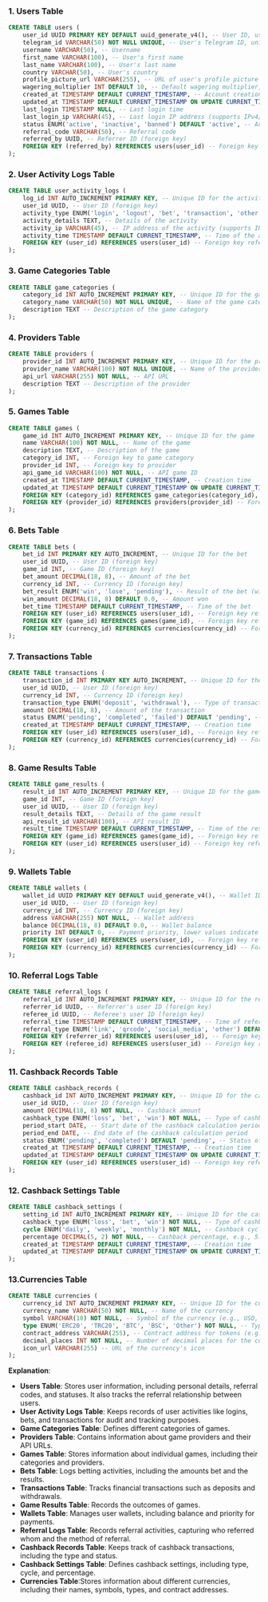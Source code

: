 ### 1. Users Table
```sql
CREATE TABLE users (
    user_id UUID PRIMARY KEY DEFAULT uuid_generate_v4(), -- User ID, using UUID as the primary key
    telegram_id VARCHAR(50) NOT NULL UNIQUE, -- User's Telegram ID, unique
    username VARCHAR(50), -- Username
    first_name VARCHAR(100), -- User's first name
    last_name VARCHAR(100), -- User's last name
    country VARCHAR(50), -- User's country
    profile_picture_url VARCHAR(255), -- URL of user's profile picture
    wagering_multiplier INT DEFAULT 10, -- Default wagering multiplier, adjustable as needed
    created_at TIMESTAMP DEFAULT CURRENT_TIMESTAMP, -- Account creation time
    updated_at TIMESTAMP DEFAULT CURRENT_TIMESTAMP ON UPDATE CURRENT_TIMESTAMP, -- Last update time
    last_login TIMESTAMP NULL, -- Last login time
    last_login_ip VARCHAR(45), -- Last login IP address (supports IPv4/IPv6)
    status ENUM('active', 'inactive', 'banned') DEFAULT 'active', -- Account status (active, inactive, banned)
    referral_code VARCHAR(50), -- Referral code
    referred_by UUID, -- Referrer ID (foreign key)
    FOREIGN KEY (referred_by) REFERENCES users(user_id) -- Foreign key referencing the user ID in the users table
);
```

### 2. User Activity Logs Table
```sql
CREATE TABLE user_activity_logs (
    log_id INT AUTO_INCREMENT PRIMARY KEY, -- Unique ID for the activity log
    user_id UUID, -- User ID (foreign key)
    activity_type ENUM('login', 'logout', 'bet', 'transaction', 'other') NOT NULL, -- Type of activity
    activity_details TEXT, -- Details of the activity
    activity_ip VARCHAR(45), -- IP address of the activity (supports IPv4/IPv6)
    activity_time TIMESTAMP DEFAULT CURRENT_TIMESTAMP, -- Time of the activity
    FOREIGN KEY (user_id) REFERENCES users(user_id) -- Foreign key referencing the user ID in the users table
);
```

### 3. Game Categories Table
```sql
CREATE TABLE game_categories (
    category_id INT AUTO_INCREMENT PRIMARY KEY, -- Unique ID for the game category
    category_name VARCHAR(50) NOT NULL UNIQUE, -- Name of the game category, unique
    description TEXT -- Description of the game category
);
```

### 4. Providers Table
```sql
CREATE TABLE providers (
    provider_id INT AUTO_INCREMENT PRIMARY KEY, -- Unique ID for the provider
    provider_name VARCHAR(100) NOT NULL UNIQUE, -- Name of the provider, unique
    api_url VARCHAR(255) NOT NULL, -- API URL
    description TEXT -- Description of the provider
);
```

### 5. Games Table
```sql
CREATE TABLE games (
    game_id INT AUTO_INCREMENT PRIMARY KEY, -- Unique ID for the game
    name VARCHAR(100) NOT NULL, -- Name of the game
    description TEXT, -- Description of the game
    category_id INT, -- Foreign key to game category
    provider_id INT, -- Foreign key to provider
    api_game_id VARCHAR(100) NOT NULL, -- API game ID
    created_at TIMESTAMP DEFAULT CURRENT_TIMESTAMP, -- Creation time
    updated_at TIMESTAMP DEFAULT CURRENT_TIMESTAMP ON UPDATE CURRENT_TIMESTAMP, -- Last update time
    FOREIGN KEY (category_id) REFERENCES game_categories(category_id), -- Foreign key referencing the game category
    FOREIGN KEY (provider_id) REFERENCES providers(provider_id) -- Foreign key referencing the provider
);
```

### 6. Bets Table
```sql
CREATE TABLE bets (
    bet_id INT PRIMARY KEY AUTO_INCREMENT, -- Unique ID for the bet
    user_id UUID, -- User ID (foreign key)
    game_id INT, -- Game ID (foreign key)
    bet_amount DECIMAL(18, 8), -- Amount of the bet
    currency_id INT, -- Currency ID (foreign key)
    bet_result ENUM('win', 'lose', 'pending'), -- Result of the bet (win, lose, pending)
    win_amount DECIMAL(18, 8) DEFAULT 0.0, -- Amount won
    bet_time TIMESTAMP DEFAULT CURRENT_TIMESTAMP, -- Time of the bet
    FOREIGN KEY (user_id) REFERENCES users(user_id), -- Foreign key referencing the user ID in the users table
    FOREIGN KEY (game_id) REFERENCES games(game_id), -- Foreign key referencing the game ID in the games table
    FOREIGN KEY (currency_id) REFERENCES currencies(currency_id) -- Foreign key referencing the currency ID
);
```

### 7. Transactions Table
```sql
CREATE TABLE transactions (
    transaction_id INT PRIMARY KEY AUTO_INCREMENT, -- Unique ID for the transaction
    user_id UUID, -- User ID (foreign key)
    currency_id INT, -- Currency ID (foreign key)
    transaction_type ENUM('deposit', 'withdrawal'), -- Type of transaction (deposit, withdrawal)
    amount DECIMAL(18, 8), -- Amount of the transaction
    status ENUM('pending', 'completed', 'failed') DEFAULT 'pending', -- Status of the transaction (pending, completed, failed)
    created_at TIMESTAMP DEFAULT CURRENT_TIMESTAMP, -- Creation time
    FOREIGN KEY (user_id) REFERENCES users(user_id), -- Foreign key referencing the user ID in the users table
    FOREIGN KEY (currency_id) REFERENCES currencies(currency_id) -- Foreign key referencing the currency ID
);
```

### 8. Game Results Table
```sql
CREATE TABLE game_results (
    result_id INT AUTO_INCREMENT PRIMARY KEY, -- Unique ID for the game result
    game_id INT, -- Game ID (foreign key)
    user_id UUID, -- User ID (foreign key)
    result_details TEXT, -- Details of the game result
    api_result_id VARCHAR(100), -- API result ID
    result_time TIMESTAMP DEFAULT CURRENT_TIMESTAMP, -- Time of the result
    FOREIGN KEY (game_id) REFERENCES games(game_id), -- Foreign key referencing the game ID in the games table
    FOREIGN KEY (user_id) REFERENCES users(user_id) -- Foreign key referencing the user ID in the users table
);
```

### 9. Wallets Table
```sql
CREATE TABLE wallets (
    wallet_id UUID PRIMARY KEY DEFAULT uuid_generate_v4(), -- Wallet ID, using UUID as the primary key
    user_id UUID, -- User ID (foreign key)
    currency_id INT, -- Currency ID (foreign key)
    address VARCHAR(255) NOT NULL, -- Wallet address
    balance DECIMAL(18, 8) DEFAULT 0.0, -- Wallet balance
    priority INT DEFAULT 0, -- Payment priority, lower values indicate higher priority
    FOREIGN KEY (user_id) REFERENCES users(user_id), -- Foreign key referencing the user ID in the users table
    FOREIGN KEY (currency_id) REFERENCES currencies(currency_id) -- Foreign key referencing the currency ID
);
```

### 10. Referral Logs Table
```sql
CREATE TABLE referral_logs (
    referral_id INT AUTO_INCREMENT PRIMARY KEY, -- Unique ID for the referral log
    referrer_id UUID, -- Referrer's user ID (foreign key)
    referee_id UUID, -- Referee's user ID (foreign key)
    referral_time TIMESTAMP DEFAULT CURRENT_TIMESTAMP, -- Time of referral
    referral_type ENUM('link', 'qrcode', 'social_media', 'other') DEFAULT 'link', -- Type of referral
    FOREIGN KEY (referrer_id) REFERENCES users(user_id), -- Foreign key referencing the referrer ID in the users table
    FOREIGN KEY (referee_id) REFERENCES users(user_id) -- Foreign key referencing the referee ID in the users table
);
```

### 11. Cashback Records Table
```sql
CREATE TABLE cashback_records (
    cashback_id INT AUTO_INCREMENT PRIMARY KEY, -- Unique ID for the cashback record
    user_id UUID, -- User ID (foreign key)
    amount DECIMAL(18, 8) NOT NULL, -- Cashback amount
    cashback_type ENUM('loss', 'bet', 'win') NOT NULL, -- Type of cashback (loss-based, bet-based, win-based)
    period_start DATE, -- Start date of the cashback calculation period
    period_end DATE, -- End date of the cashback calculation period
    status ENUM('pending', 'completed') DEFAULT 'pending', -- Status of the cashback record (pending, completed)
    created_at TIMESTAMP DEFAULT CURRENT_TIMESTAMP, -- Creation time
    updated_at TIMESTAMP DEFAULT CURRENT_TIMESTAMP ON UPDATE CURRENT_TIMESTAMP, -- Last update time
    FOREIGN KEY (user_id) REFERENCES users(user_id) -- Foreign key referencing the user ID in the users table
);
```

### 12. Cashback Settings Table
```sql
CREATE TABLE cashback_settings (
    setting_id INT AUTO_INCREMENT PRIMARY KEY, -- Unique ID for the cashback setting
    cashback_type ENUM('loss', 'bet', 'win') NOT NULL, -- Type of cashback (loss-based, bet-based, win-based)
    cycle ENUM('daily', 'weekly', 'monthly') NOT NULL, -- Cashback cycle (daily, weekly, monthly)
    percentage DECIMAL(5, 2) NOT NULL, -- Cashback percentage, e.g., 5.00 for 5%
    created_at TIMESTAMP DEFAULT CURRENT_TIMESTAMP, -- Creation time
    updated_at TIMESTAMP DEFAULT CURRENT_TIMESTAMP ON UPDATE CURRENT_TIMESTAMP -- Last update time
);
```

### 13.Currencies Table
```sql
CREATE TABLE currencies (
    currency_id INT AUTO_INCREMENT PRIMARY KEY, -- Unique ID for the currency
    currency_name VARCHAR(50) NOT NULL, -- Name of the currency
    symbol VARCHAR(10) NOT NULL, -- Symbol of the currency (e.g., USD, BTC)
    type ENUM('ERC20', 'TRC20', 'BTC', 'BSC', 'Other') NOT NULL, -- Type of the currency (e.g., ERC20 token, TRC20 token, Bitcoin, Binance Smart Chain, Other)
    contract_address VARCHAR(255), -- Contract address for tokens (e.g., ERC20, TRC20)
    decimal_places INT NOT NULL, -- Number of decimal places for the currency
    icon_url VARCHAR(255) -- URL of the currency's icon
);
```

**Explanation**:
- **Users Table**: Stores user information, including personal details, referral codes, and statuses. It also tracks the referral relationship between users.
- **User Activity Logs Table**: Keeps records of user activities like logins, bets, and transactions for audit and tracking purposes.
- **Game Categories Table**: Defines different categories of games.
- **Providers Table**: Contains information about game providers and their API URLs.
- **Games Table**: Stores information about individual games, including their categories and providers.
- **Bets Table**: Logs betting activities, including the amounts bet and the results.
- **Transactions Table**: Tracks financial transactions such as deposits and withdrawals.
- **Game Results Table**: Records the outcomes of games.
- **Wallets Table**: Manages user wallets, including balance and priority for payments.
- **Referral Logs Table**: Records referral activities, capturing who referred whom and the method of referral.
- **Cashback Records Table**: Keeps track of cashback transactions, including the type and status.
- **Cashback Settings Table**: Defines cashback settings, including type, cycle, and percentage.
- **Currencies Table**:Stores information about different currencies, including their names, symbols, types, and contract addresses.